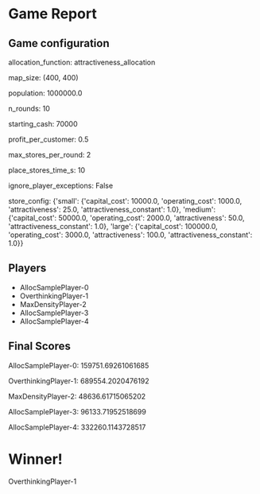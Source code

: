 # Game Report
## Game configuration
allocation_function: attractiveness_allocation

map_size: (400, 400)

population: 1000000.0

n_rounds: 10

starting_cash: 70000

profit_per_customer: 0.5

max_stores_per_round: 2

place_stores_time_s: 10

ignore_player_exceptions: False

store_config: {'small': {'capital_cost': 10000.0, 'operating_cost': 1000.0, 'attractiveness': 25.0, 'attractiveness_constant': 1.0}, 'medium': {'capital_cost': 50000.0, 'operating_cost': 2000.0, 'attractiveness': 50.0, 'attractiveness_constant': 1.0}, 'large': {'capital_cost': 100000.0, 'operating_cost': 3000.0, 'attractiveness': 100.0, 'attractiveness_constant': 1.0}}

## Players
- AllocSamplePlayer-0
- OverthinkingPlayer-1
- MaxDensityPlayer-2
- AllocSamplePlayer-3
- AllocSamplePlayer-4
## Final Scores
AllocSamplePlayer-0: 159751.69261061685

OverthinkingPlayer-1: 689554.2020476192

MaxDensityPlayer-2: 48636.61715065202

AllocSamplePlayer-3: 96133.71952518699

AllocSamplePlayer-4: 332260.1143728517

# Winner!
OverthinkingPlayer-1
